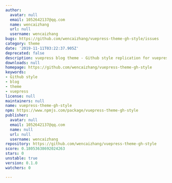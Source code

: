 ```yaml
---
author:
  avatar: null
  email: 1052642137@qq.com
  name: wencaizhang
  url: null
  username: wencaizhang
bugs: https://github.com/wencaizhang/vuepress-theme-gh-style/issues
category: theme
date: '2019-11-11T03:22:37.905Z'
deprecated: false
description: vuepress blog theme - Github style replication for vuepress blog theme
downloads: null
homepage: https://github.com/wencaizhang/vuepress-theme-gh-style
keywords:
- Github style
- blog
- theme
- vuepress
license: null
maintainers: null
name: vuepress-theme-gh-style
npm: https://www.npmjs.com/package/vuepress-theme-gh-style
publisher:
  avatar: null
  email: 1052642137@qq.com
  name: null
  url: null
  username: wencaizhang
repository: https://github.com/wencaizhang/vuepress-theme-gh-style
score: 0.18053638692024263
stars: 0
unstable: true
version: 0.1.0
watchers: 0

---
```


